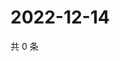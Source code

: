 # 2022-12-14

共 0 条

<!-- BEGIN WEIBO -->
<!-- 最后更新时间 Wed Dec 14 2022 13:13:06 GMT+0800 (China Standard Time) -->

<!-- END WEIBO -->

